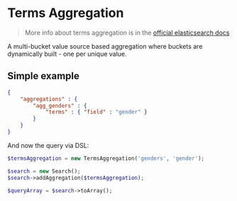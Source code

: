 # Terms Aggregation

> More info about terms aggregation is in the [official elasticsearch docs][1]

A multi-bucket value source based aggregation where buckets are dynamically
built - one per unique value.

## Simple example

```JSON
{
    "aggregations" : {
        "agg_genders" : {
            "terms" : { "field" : "gender" }
        }
    }
}
```

And now the query via DSL:

```php
$termsAggregation = new TermsAggregation('genders', 'gender');

$search = new Search();
$search->addAggregation($termsAggregation);

$queryArray = $search->toArray();
```

[1]: https://www.elastic.co/guide/en/elasticsearch/reference/current/search-aggregations-bucket-terms-aggregation.html
